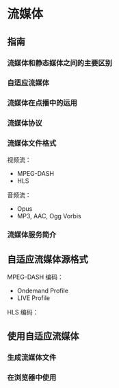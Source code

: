 # 流媒体

## 指南

### 流媒体和静态媒体之间的主要区别

### 自适应流媒体

### 流媒体在点播中的运用

### 流媒体协议

### 流媒体文件格式

视频流：

- MPEG-DASH
- HLS

音频流：

- Opus
- MP3, AAC, Ogg Vorbis

### 流媒体服务简介

## 自适应流媒体源格式

MPEG-DASH 编码：

- Ondemand Profile
- LIVE Profile

HLS 编码：

## 使用自适应流媒体

### 生成流媒体文件

### 在浏览器中使用